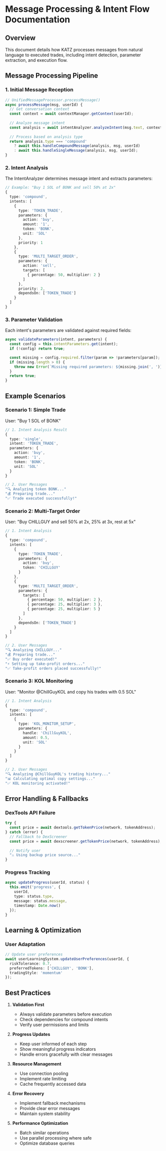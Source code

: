 # Message Processing & Intent Flow Documentation

## Overview

This document details how KATZ processes messages from natural language to executed trades, including intent detection, parameter extraction, and execution flow.

## Message Processing Pipeline

### 1. Initial Message Reception
```typescript
// UnifiedMessageProcessor.processMessage()
async processMessage(msg, userId) {
  // Get conversation context
  const context = await contextManager.getContext(userId);
  
  // Analyze message intent
  const analysis = await intentAnalyzer.analyzeIntent(msg.text, context);
  
  // Process based on analysis type
  return analysis.type === 'compound' 
    ? await this.handleCompoundMessage(analysis, msg, userId)
    : await this.handleSingleMessage(analysis, msg, userId);
}
```

### 2. Intent Analysis
The IntentAnalyzer determines message intent and extracts parameters:

```typescript
// Example: "Buy 1 SOL of BONK and sell 50% at 2x"
{
  type: 'compound',
  intents: [
    {
      type: 'TOKEN_TRADE',
      parameters: {
        action: 'buy',
        amount: '1',
        token: 'BONK',
        unit: 'SOL'
      },
      priority: 1
    },
    {
      type: 'MULTI_TARGET_ORDER',
      parameters: {
        action: 'sell',
        targets: [
          { percentage: 50, multiplier: 2 }
        ]
      },
      priority: 2,
      dependsOn: ['TOKEN_TRADE']
    }
  ]
}
```

### 3. Parameter Validation
Each intent's parameters are validated against required fields:

```typescript
async validateParameters(intent, parameters) {
  const config = this.intentParameters.get(intent);
  if (!config) return true;

  const missing = config.required.filter(param => !parameters[param]);
  if (missing.length > 0) {
    throw new Error(`Missing required parameters: ${missing.join(', ')}`);
  }
  return true;
}
```

## Example Scenarios

### Scenario 1: Simple Trade
User: "Buy 1 SOL of BONK"

```typescript
// 1. Intent Analysis Result
{
  type: 'single',
  intent: 'TOKEN_TRADE',
  parameters: {
    action: 'buy',
    amount: '1',
    token: 'BONK',
    unit: 'SOL'
  }
}

// 2. User Messages
"🔍 Analyzing token BONK..."
"💰 Preparing trade..."
"✅ Trade executed successfully!"
```

### Scenario 2: Multi-Target Order
User: "Buy CHILLGUY and sell 50% at 2x, 25% at 3x, rest at 5x"

```typescript
// 1. Intent Analysis
{
  type: 'compound',
  intents: [
    {
      type: 'TOKEN_TRADE',
      parameters: {
        action: 'buy',
        token: 'CHILLGUY'
      }
    },
    {
      type: 'MULTI_TARGET_ORDER',
      parameters: {
        targets: [
          { percentage: 50, multiplier: 2 },
          { percentage: 25, multiplier: 3 },
          { percentage: 25, multiplier: 5 }
        ]
      },
      dependsOn: ['TOKEN_TRADE']
    }
  ]
}

// 2. User Messages
"🔍 Analyzing CHILLGUY..."
"💰 Preparing trade..."
"✅ Buy order executed!"
"⚡ Setting up take-profit orders..."
"✅ Take-profit orders placed successfully!"
```

### Scenario 3: KOL Monitoring
User: "Monitor @ChillGuyKOL and copy his trades with 0.5 SOL"

```typescript
// 1. Intent Analysis
{
  type: 'compound',
  intents: [
    {
      type: 'KOL_MONITOR_SETUP',
      parameters: {
        handle: 'ChillGuyKOL',
        amount: 0.5,
        unit: 'SOL'
      }
    }
  ]
}

// 2. User Messages
"🔍 Analyzing @ChillGuyKOL's trading history..."
"📊 Calculating optimal copy settings..."
"✅ KOL monitoring activated!"
```

## Error Handling & Fallbacks

### DexTools API Failure
```typescript
try {
  const price = await dextools.getTokenPrice(network, tokenAddress);
} catch (error) {
  // Fallback to DexScreener
  const price = await dexscreener.getTokenPrice(network, tokenAddress);
  
  // Notify user
  "⚠️ Using backup price source..."
}
```

### Progress Tracking
```typescript
async updateProgress(userId, status) {
  this.emit('progress', {
    userId,
    type: status.type,
    message: status.message,
    timestamp: Date.now()
  });
}
```

## Learning & Optimization

### User Adaptation
```typescript
// Update user preferences
await userLearningSystem.updateUserPreferences(userId, {
  riskTolerance: 0.7,
  preferredTokens: ['CHILLGUY', 'BONK'],
  tradingStyle: 'momentum'
});
```

## Best Practices

1. **Validation First**
   - Always validate parameters before execution
   - Check dependencies for compound intents
   - Verify user permissions and limits

2. **Progress Updates**
   - Keep user informed of each step
   - Show meaningful progress indicators
   - Handle errors gracefully with clear messages

3. **Resource Management**
   - Use connection pooling
   - Implement rate limiting
   - Cache frequently accessed data

4. **Error Recovery**
   - Implement fallback mechanisms
   - Provide clear error messages
   - Maintain system stability

5. **Performance Optimization**
   - Batch similar operations
   - Use parallel processing where safe
   - Optimize database queries